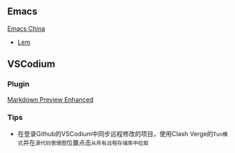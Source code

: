 
## Emacs

[Emacs China](https://emacs-china.org/)

- [Lem](https://lem-project.github.io/)

## VSCodium

### Plugin

[Markdown Preview Enhanced](https://shd101wyy.github.io/markdown-preview-enhanced/#/)

### Tips

- 在登录Github的VSCodium中同步远程修改的项目，使用Clash Verge的`Tun模式`并在`源代码管理图`位置点击`从所有远程存储库中拉取`